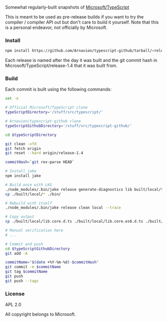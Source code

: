 Somewhat regularly-built snapshots of [Microsoft/TypeScript](https://github.com/Microsoft/TypeScript)

This is meant to be used as pre-release builds if you want to try the compiler / compiler API out but don't care to build it yourself. Note that this is a personal endeavor, not officially by Microsoft.


### Install

``` sh
npm install https://github.com/Arnavion/typescript-github/tarball/<release name>
```

Each release is named after the day it was built and the git commit hash in Microsoft/TypeScript/release-1.4 that it was built from.


### Build

Each commit is built using the following commands:

```sh
set -e

# Official Microsoft/TypeScript clone
typeScriptDirectory='/stuff/src/typescript/'

# Arnavion/typescript-github clone
typeScriptGithubDirectory='/stuff/src/typescript-github/'

cd $typeScriptDirectory

git clean -xfd
git fetch origin
git reset --hard origin/release-1.4

commitHash=`git rev-parse HEAD`

# Install jake
npm install jake

# Build once with LKG
./node_modules/.bin/jake release generate-diagnostics lib built/local/tsc.js --trace
cp ./built/local/* ./bin/

# Rebuild with itself
./node_modules/.bin/jake release clean local --trace

# Copy output
cp ./built/local/lib.core.d.ts ./built/local/lib.core.es6.d.ts ./built/local/lib.d.ts ./built/local/lib.dom.d.ts ./built/local/lib.es6.d.ts ./built/local/lib.webworker.d.ts ./built/local/tsc.js ./built/local/typescript.d.ts ./built/local/typescriptServices.d.ts ./built/local/typescriptServices.js ./bin/tsc $typeScriptGithubDirectory

# Manual verification here
# ...

# Commit and push
cd $typeScriptGithubDirectory
git add -A

commitName="$(date +%Y-%m-%d)-$commitHash"
git commit -m $commitName
git tag $commitName
git push
git push --tags
```


### License

APL 2.0

All copyright belongs to Microsoft.
